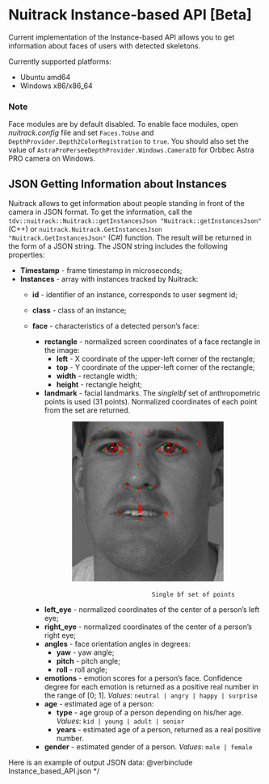 # Nuitrack Instance-based API [Beta]

Current implementation of the Instance-based API allows you to get information about faces of users with detected skeletons.

Currently supported platforms:
* Ubuntu amd64
* Windows x86/x86_64

### Note
Face modules are by default disabled. To enable face modules, open *nuitrack.config* file and set ```Faces.ToUse``` and ```DepthProvider.Depth2ColorRegistration``` to `true`.
You should also set the value of ```AstraProPerseeDepthProvider.Windows.CameraID``` for Orbbec Astra PRO camera on Windows.

## JSON Getting Information about Instances

Nuitrack allows to get information about people standing in front of the camera in JSON format. To get the information, call the ```tdv::nuitrack::Nuitrack::getInstancesJson "Nuitrack::getInstancesJson"``` (C++) or ```nuitrack.Nuitrack.GetInstancesJson "Nuitrack.GetInstancesJson"``` (C#) function. The result will be returned in the form of a JSON string.
The JSON string includes the following properties:

* **Timestamp** - frame timestamp in microseconds;
* **Instances** - array with instances tracked by Nuitrack:
     * **id** - identifier of an instance, corresponds to user segment id;
     * **class** - class of an instance;
     * **face** - characteristics of a detected person’s face:
          * **rectangle** - normalized screen coordinates of a face rectangle in the image:
              * **left** - X coordinate of the upper-left corner of the rectangle;
              * **top** - Y coordinate of the upper-left corner of the rectangle;
              * **width** - rectangle width;
              * **height** - rectangle height;
          * **landmark** - facial landmarks. The *singlelbf* set of anthropometric points is used (31 points). Normalized coordinates of each point from the set are returned. 
          
          <p align="center">
          <img width="300" src="https://github.com/OlgaUtochka/Nuitrack-docs/blob/master/images/singlelbf.png">
          </p>
          
                                            Single bf set of points
          
          * **left_eye** - normalized coordinates of the center of a person’s left eye;
          * **right_eye** - normalized coordinates of the center of a person’s right eye;
          * **angles** - face orientation angles in degrees:
              * **yaw** - yaw angle;
              * **pitch** - pitch angle;
              * **roll** - roll angle;
          * **emotions** - emotion scores for a person’s face. Confidence degree for each emotion is returned as a positive real number in the range of [0; 1]. *Values*: `neutral | angry | happy | surprise`
          * **age** - estimated age of a person:
              * **type** - age group of a person depending on his/her age. <i>Values</i>: `kid | young | adult | senior`
              * **years** - estimated age of a person, returned as a real positive number.
          * **gender** - estimated gender of a person. <i>Values</i>: `male | female`

Here is an example of output JSON data:
@verbinclude Instance_based_API.json
*/
